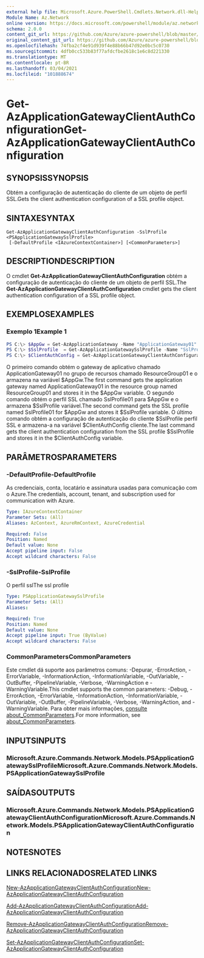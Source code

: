 ```yaml
---
external help file: Microsoft.Azure.PowerShell.Cmdlets.Network.dll-Help.xml
Module Name: Az.Network
online version: https://docs.microsoft.com/powershell/module/az.network/get-azapplicationgatewayclientauthconfiguration
schema: 2.0.0
content_git_url: https://github.com/Azure/azure-powershell/blob/master/src/Network/Network/help/Get-AzApplicationGatewayClientAuthConfiguration.md
original_content_git_url: https://github.com/Azure/azure-powershell/blob/master/src/Network/Network/help/Get-AzApplicationGatewayClientAuthConfiguration.md
ms.openlocfilehash: 74fba2cf4e91d939f4e88b66b47d92e0bc5c0730
ms.sourcegitcommit: 4dfb0cc533b83f77afdcfbe2618c1e6c8d221330
ms.translationtype: MT
ms.contentlocale: pt-BR
ms.lasthandoff: 03/04/2021
ms.locfileid: "101888674"
---
```

# <span data-ttu-id="c8c75-101">Get-AzApplicationGatewayClientAuthConfiguration</span><span class="sxs-lookup"><span data-stu-id="c8c75-101">Get-AzApplicationGatewayClientAuthConfiguration</span></span>

## <span data-ttu-id="c8c75-102">SYNOPSIS</span><span class="sxs-lookup"><span data-stu-id="c8c75-102">SYNOPSIS</span></span>
<span data-ttu-id="c8c75-103">Obtém a configuração de autenticação do cliente de um objeto de perfil SSL.</span><span class="sxs-lookup"><span data-stu-id="c8c75-103">Gets the client authentication configuration of a SSL profile object.</span></span>

## <span data-ttu-id="c8c75-104">SINTAXE</span><span class="sxs-lookup"><span data-stu-id="c8c75-104">SYNTAX</span></span>

```
Get-AzApplicationGatewayClientAuthConfiguration -SslProfile <PSApplicationGatewaySslProfile>
 [-DefaultProfile <IAzureContextContainer>] [<CommonParameters>]
```

## <span data-ttu-id="c8c75-105">DESCRIPTION</span><span class="sxs-lookup"><span data-stu-id="c8c75-105">DESCRIPTION</span></span>
<span data-ttu-id="c8c75-106">O cmdlet **Get-AzApplicationGatewayClientAuthConfiguration** obtém a configuração de autenticação do cliente de um objeto de perfil SSL.</span><span class="sxs-lookup"><span data-stu-id="c8c75-106">The **Get-AzApplicationGatewayClientAuthConfiguration** cmdlet gets the client authentication configuration of a SSL profile object.</span></span>

## <span data-ttu-id="c8c75-107">EXEMPLOS</span><span class="sxs-lookup"><span data-stu-id="c8c75-107">EXAMPLES</span></span>

### <span data-ttu-id="c8c75-108">Exemplo 1</span><span class="sxs-lookup"><span data-stu-id="c8c75-108">Example 1</span></span>
```powershell
PS C:\> $AppGw = Get-AzApplicationGateway -Name "ApplicationGateway01" -ResourceGroupName "ResourceGroup01"
PS C:\> $SslProfile  = Get-AzApplicationGatewaySslProfile -Name "SslProfile01" -ApplicationGateway $AppGw
PS C:\> $ClientAuthConfig = Get-AzApplicationGatewayClientAuthConfiguration -SslProfile $SslProfile
```

<span data-ttu-id="c8c75-109">O primeiro comando obtém o gateway de aplicativo chamado ApplicationGateway01 no grupo de recursos chamado ResourceGroup01 e o armazena na variável $AppGw.</span><span class="sxs-lookup"><span data-stu-id="c8c75-109">The first command gets the application gateway named ApplicationGateway01 in the resource group named ResourceGroup01 and stores it in the $AppGw variable.</span></span> <span data-ttu-id="c8c75-110">O segundo comando obtém o perfil SSL chamado SslProfile01 para $AppGw e o armazena $SslProfile variável.</span><span class="sxs-lookup"><span data-stu-id="c8c75-110">The second command gets the SSL profile named SslProfile01 for $AppGw and stores it $SslProfile variable.</span></span> <span data-ttu-id="c8c75-111">O último comando obtém a configuração de autenticação do cliente $SslProfile perfil SSL e armazena-a na variável $ClientAuthConfig cliente.</span><span class="sxs-lookup"><span data-stu-id="c8c75-111">The last command gets the client authentication configuration from the SSL profile $SslProfile and stores it in the $ClientAuthConfig variable.</span></span>

## <span data-ttu-id="c8c75-112">PARÂMETROS</span><span class="sxs-lookup"><span data-stu-id="c8c75-112">PARAMETERS</span></span>

### <span data-ttu-id="c8c75-113">-DefaultProfile</span><span class="sxs-lookup"><span data-stu-id="c8c75-113">-DefaultProfile</span></span>
<span data-ttu-id="c8c75-114">As credenciais, conta, locatário e assinatura usadas para comunicação com o Azure.</span><span class="sxs-lookup"><span data-stu-id="c8c75-114">The credentials, account, tenant, and subscription used for communication with Azure.</span></span>

```yaml
Type: IAzureContextContainer
Parameter Sets: (All)
Aliases: AzContext, AzureRmContext, AzureCredential

Required: False
Position: Named
Default value: None
Accept pipeline input: False
Accept wildcard characters: False
```

### <span data-ttu-id="c8c75-115">-SslProfile</span><span class="sxs-lookup"><span data-stu-id="c8c75-115">-SslProfile</span></span>
<span data-ttu-id="c8c75-116">O perfil ssl</span><span class="sxs-lookup"><span data-stu-id="c8c75-116">The ssl profile</span></span>

```yaml
Type: PSApplicationGatewaySslProfile
Parameter Sets: (All)
Aliases:

Required: True
Position: Named
Default value: None
Accept pipeline input: True (ByValue)
Accept wildcard characters: False
```

### <span data-ttu-id="c8c75-117">CommonParameters</span><span class="sxs-lookup"><span data-stu-id="c8c75-117">CommonParameters</span></span>
<span data-ttu-id="c8c75-118">Este cmdlet dá suporte aos parâmetros comuns: -Depurar, -ErrorAction, -ErrorVariable, -InformationAction, -InformationVariable, -OutVariable, -OutBuffer, -PipelineVariable, -Verbose, -WarningAction e -WarningVariable.</span><span class="sxs-lookup"><span data-stu-id="c8c75-118">This cmdlet supports the common parameters: -Debug, -ErrorAction, -ErrorVariable, -InformationAction, -InformationVariable, -OutVariable, -OutBuffer, -PipelineVariable, -Verbose, -WarningAction, and -WarningVariable.</span></span> <span data-ttu-id="c8c75-119">Para obter mais informações, [consulte about_CommonParameters](http://go.microsoft.com/fwlink/?LinkID=113216).</span><span class="sxs-lookup"><span data-stu-id="c8c75-119">For more information, see [about_CommonParameters](http://go.microsoft.com/fwlink/?LinkID=113216).</span></span>

## <span data-ttu-id="c8c75-120">INPUTS</span><span class="sxs-lookup"><span data-stu-id="c8c75-120">INPUTS</span></span>

### <span data-ttu-id="c8c75-121">Microsoft.Azure.Commands.Network.Models.PSApplicationGatewaySslProfile</span><span class="sxs-lookup"><span data-stu-id="c8c75-121">Microsoft.Azure.Commands.Network.Models.PSApplicationGatewaySslProfile</span></span>

## <span data-ttu-id="c8c75-122">SAÍDAS</span><span class="sxs-lookup"><span data-stu-id="c8c75-122">OUTPUTS</span></span>

### <span data-ttu-id="c8c75-123">Microsoft.Azure.Commands.Network.Models.PSApplicationGatewayClientAuthConfiguration</span><span class="sxs-lookup"><span data-stu-id="c8c75-123">Microsoft.Azure.Commands.Network.Models.PSApplicationGatewayClientAuthConfiguration</span></span>

## <span data-ttu-id="c8c75-124">NOTES</span><span class="sxs-lookup"><span data-stu-id="c8c75-124">NOTES</span></span>

## <span data-ttu-id="c8c75-125">LINKS RELACIONADOS</span><span class="sxs-lookup"><span data-stu-id="c8c75-125">RELATED LINKS</span></span>

[<span data-ttu-id="c8c75-126">New-AzApplicationGatewayClientAuthConfiguration</span><span class="sxs-lookup"><span data-stu-id="c8c75-126">New-AzApplicationGatewayClientAuthConfiguration</span></span>](./New-AzApplicationGatewayClientAuthConfiguration.md)

[<span data-ttu-id="c8c75-127">Add-AzApplicationGatewayClientAuthConfiguration</span><span class="sxs-lookup"><span data-stu-id="c8c75-127">Add-AzApplicationGatewayClientAuthConfiguration</span></span>](./Add-AzApplicationGatewayClientAuthConfiguration.md)

[<span data-ttu-id="c8c75-128">Remove-AzApplicationGatewayClientAuthConfiguration</span><span class="sxs-lookup"><span data-stu-id="c8c75-128">Remove-AzApplicationGatewayClientAuthConfiguration</span></span>](./Remove-AzApplicationGatewayClientAuthConfiguration.md)

[<span data-ttu-id="c8c75-129">Set-AzApplicationGatewayClientAuthConfiguration</span><span class="sxs-lookup"><span data-stu-id="c8c75-129">Set-AzApplicationGatewayClientAuthConfiguration</span></span>](./Set-AzApplicationGatewayClientAuthConfiguration.md)